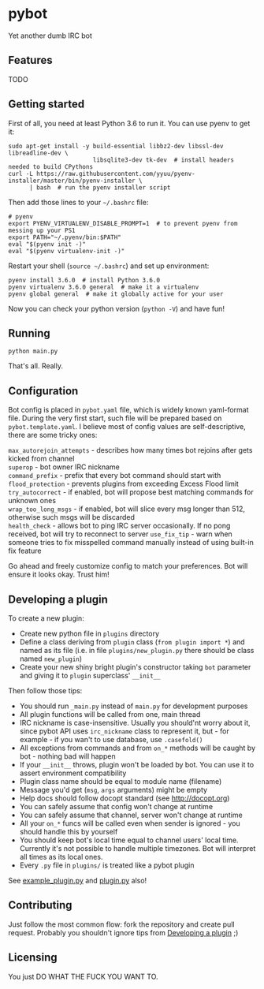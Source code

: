 # pybot

Yet another dumb IRC bot

## Features

TODO

## Getting started

First of all, you need at least Python 3.6 to run it. You can use pyenv to get it:

```shell
sudo apt-get install -y build-essential libbz2-dev libssl-dev libreadline-dev \
                        libsqlite3-dev tk-dev  # install headers needed to build CPythons
curl -L https://raw.githubusercontent.com/yyuu/pyenv-installer/master/bin/pyenv-installer \
      | bash  # run the pyenv installer script
```

Then add those lines to your `~/.bashrc` file:

```shell
# pyenv
export PYENV_VIRTUALENV_DISABLE_PROMPT=1  # to prevent pyenv from messing up your PS1
export PATH="~/.pyenv/bin:$PATH"
eval "$(pyenv init -)"
eval "$(pyenv virtualenv-init -)"
```

Restart your shell (`source ~/.bashrc`) and set up environment:

```shell
pyenv install 3.6.0  # install Python 3.6.0
pyenv virtualenv 3.6.0 general  # make it a virtualenv 
pyenv global general  # make it globally active for your user
```

Now you can check your python version (`python -V`) and have fun!

## Running

```shell
python main.py
```

That's all. Really.

## Configuration

Bot config is placed in `pybot.yaml` file, which is widely known yaml-format file. During the very first start, such file will be prepared based on `pybot.template.yaml`. I believe most of config values are self-descriptive, there are some tricky ones:

`max_autorejoin_attempts` - describes how many times bot rejoins after gets kicked from channel  
`superop` - bot owner IRC nickname  
`command_prefix` - prefix that every bot command should start with  
`flood_protection` - prevents plugins from exceeding Excess Flood limit  
`try_autocorrect` - if enabled, bot will propose best matching commands for unknown ones  
`wrap_too_long_msgs` - if enabled, bot will slice every msg longer than 512, otherwise such msgs will be discarded  
`health_check` - allows bot to ping IRC server occasionally. If no pong received, bot will try to reconnect to server
`use_fix_tip` - warn when someone tries to fix misspelled command manually instead of using built-in fix feature

Go ahead and freely customize config to match your preferences. Bot will ensure it looks okay. Trust him!

## Developing a plugin

To create a new plugin:
- Create new python file in `plugins` directory
- Define a class deriving from `plugin` class (`from plugin import *`) and named as its file (i.e. in file `plugins/new_plugin.py` there should be class named `new_plugin`)
- Create your new shiny bright plugin's constructor taking `bot` parameter and giving it to `plugin` superclass' `__init__`
  
Then follow those tips:
- You should run `_main.py` instead of `main.py` for development purposes
- All plugin functions will be called from one, main thread
- IRC nickname is case-insensitive. Usually you should'nt worry about it, since pybot API uses `irc_nickname` class to represent it, but - for example - if you wan't to use database, use `.casefold()`
- All exceptions from commands and from `on_*` methods will be caught by bot - nothing bad will happen
- If your `__init__` throws, plugin won't be loaded by bot. You can use it to assert environment compatibility
- Plugin class name should be equal to module name (filename)
- Message you'd get (`msg`, `args` arguments) might be empty
- Help docs should follow docopt standard (see http://docopt.org)
- You can safely assume that config won't change at runtime
- You can safely assume that channel, server won't change at runtime
- All your `on_*` funcs will be called even when sender is ignored - you should handle this by yourself
- You should keep bot's local time equal to channel users' local time. Currently it's not possible to handle multiple timezones. Bot will interpret all times as its local ones.
- Every `.py` file in `plugins/` is treated like a pybot plugin

See [example_plugin.py](example_plugin.py) and [plugin.py](plugin.py) also!

## Contributing

Just follow the most common flow: fork the repository and create pull request. Probably you shouldn't ignore tips from [Developing a plugin](#developing-a-plugin) ;)

## Licensing

You just DO WHAT THE FUCK YOU WANT TO.
